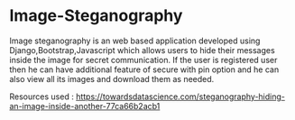 # Image-Steganography
Image steganography is an web based application developed using Django,Bootstrap,Javascript which allows users to hide their messages inside the image for secret communication. 
If the user is registered user then he can have additional feature of secure with pin option and he can also view all its images and download them as needed.

Resources used : https://towardsdatascience.com/steganography-hiding-an-image-inside-another-77ca66b2acb1
                 
